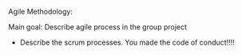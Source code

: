 Agile Methodology:

Main goal: Describe agile process in the group project

- Describe the scrum processes. You made the code of conduct!!!!